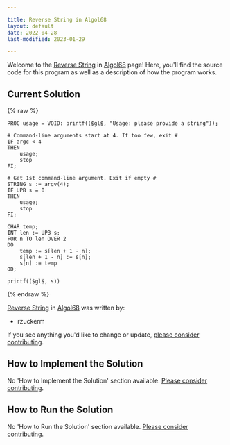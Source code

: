 ```yaml
---

title: Reverse String in Algol68
layout: default
date: 2022-04-28
last-modified: 2023-01-29

---
```


Welcome to the [Reverse String](https://sampleprograms.io/projects/reverse-string) in [Algol68](https://sampleprograms.io/languages/algol68) page! Here, you'll find the source code for this program as well as a description of how the program works.

## Current Solution

{% raw %}

```algol68
PROC usage = VOID: printf(($gl$, "Usage: please provide a string"));

# Command-line arguments start at 4. If too few, exit #
IF argc < 4
THEN
    usage;
    stop
FI;

# Get 1st command-line argument. Exit if empty #
STRING s := argv(4);
IF UPB s = 0
THEN
    usage;
    stop
FI;

CHAR temp;
INT len := UPB s;
FOR n TO len OVER 2
DO
    temp := s[len + 1 - n];
    s[len + 1 - n] := s[n];
    s[n] := temp
OD;

printf(($gl$, s))
```

{% endraw %}

[Reverse String](https://sampleprograms.io/projects/reverse-string) in [Algol68](https://sampleprograms.io/languages/algol68) was written by:

- rzuckerm

If you see anything you'd like to change or update, [please consider contributing](https://github.com/TheRenegadeCoder/sample-programs).

## How to Implement the Solution

No 'How to Implement the Solution' section available. [Please consider contributing](https://github.com/TheRenegadeCoder/sample-programs-website).

## How to Run the Solution

No 'How to Run the Solution' section available. [Please consider contributing](https://github.com/TheRenegadeCoder/sample-programs-website).